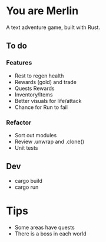 # You are Merlin

A text adventure game, built with Rust.

## To do

### Features

- Rest to regen health
- Rewards (gold) and trade
- Quests Rewards
- Inventory/Items
- Better visuals for life/attack
- Chance for Run to fail

### Refactor

- Sort out modules
- Review .unwrap and .clone()
- Unit tests

## Dev

- cargo build
- cargo run


# Tips
- Some areas have quests
- There is a boss in each world